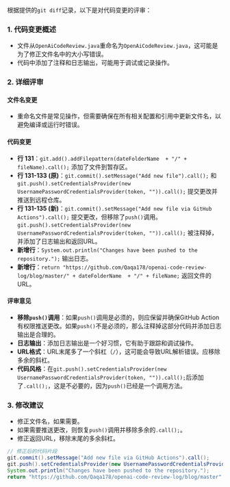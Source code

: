根据提供的`git diff`记录，以下是对代码变更的评审：

### 1. 代码变更概述
- 文件从`OpenAiCodeReview.java`重命名为`OpenAiCodeReview.java`，这可能是为了修正文件名中的大小写错误。
- 代码中添加了注释和日志输出，可能用于调试或记录操作。

### 2. 详细评审

#### 文件名变更
- 重命名文件是常见操作，但需要确保在所有相关配置和引用中更新文件名，以避免编译或运行时错误。

#### 代码变更
- **行 131**：`git.add().addFilepattern(dateFolderName  + "/" + fileName).call();` 添加了文件到暂存区。
- **行 131-133 (原)**：`git.commit().setMessage("Add new file").call();` 和 `git.push().setCredentialsProvider(new UsernamePasswordCredentialsProvider(token, "")).call();` 提交更改并推送到远程仓库。
- **行 131-135 (新)**：`git.commit().setMessage("Add new file via GitHub Actions").call();` 提交更改，但移除了`push()`调用。`git.push().setCredentialsProvider(new UsernamePasswordCredentialsProvider(token, "")).call();` 被注释掉，并添加了日志输出和返回URL。
- **新增行**：`System.out.println("Changes have been pushed to the repository.");` 输出日志。
- **新增行**：`return "https://github.com/Qaqa178/openai-code-review-log/blog/master/" + dateFolderName  + "/" + fileName;` 返回文件的URL。

#### 评审意见
- **移除`push()`调用**：如果`push()`调用是必须的，则应保留并确保GitHub Action有权限推送更改。如果`push()`不是必须的，那么注释掉这部分代码并添加日志输出是合理的。
- **日志输出**：添加日志输出是一个好习惯，它有助于跟踪和调试操作。
- **URL格式**：URL末尾多了一个斜杠（`/`），这可能会导致URL解析错误。应移除多余的斜杠。
- **代码风格**：在`git.push().setCredentialsProvider(new UsernamePasswordCredentialsProvider(token, "")).call();`后添加了`.call();`，这是不必要的，因为`push()`已经是一个调用方法。

### 3. 修改建议
- 修正文件名，如果需要。
- 如果需要推送更改，则恢复`push()`调用并移除多余的`.call();`。
- 修正返回URL，移除末尾的多余斜杠。

```java
// 修正后的代码片段
git.commit().setMessage("Add new file via GitHub Actions").call();
git.push().setCredentialsProvider(new UsernamePasswordCredentialsProvider(token, "")).call();
System.out.println("Changes have been pushed to the repository.");
return "https://github.com/Qaqa178/openai-code-review-log/blog/master" + dateFolderName  + "/" + fileName;
```